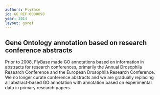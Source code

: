 ```yaml
--- 
authors: FlyBase
id: GO_REF:0000098
year: 2014
layout: goref
---
```


## Gene Ontology annotation based on research conference abstracts

Prior to 2008, FlyBase made GO annotations based on information in abstracts for research conferences, primarily the Annual Drosophila Research Conference and the European Drosophila Research Conference. We no longer curate conference abstracts and we are gradually replacing all abstract-based GO annotation with annotation based on experimental data in primary research papers.
